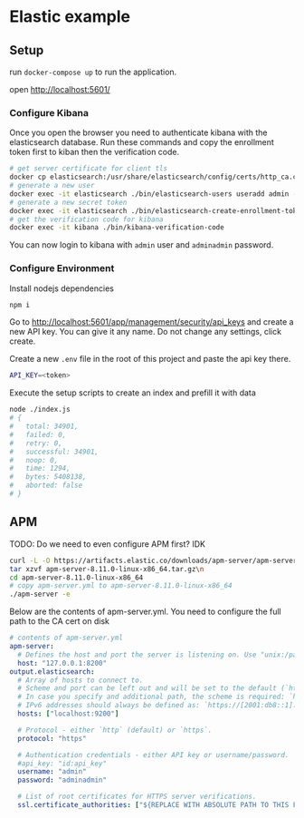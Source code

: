 # Elastic example

## Setup

run `docker-compose up` to run the application.

open [http://localhost:5601/](http://localhost:5601/)

### Configure Kibana

Once you open the browser you need to authenticate kibana with the elasticsearch database. Run these commands and copy the enrollment token
first to kiban then the verification code.

```sh
# get server certificate for client tls
docker cp elasticsearch:/usr/share/elasticsearch/config/certs/http_ca.crt http_ca.crt
# generate a new user
docker exec -it elasticsearch ./bin/elasticsearch-users useradd admin -p adminadmin -r superuser
# generate a new secret token
docker exec -it elasticsearch ./bin/elasticsearch-create-enrollment-token --scope kibana
# get the verification code for kibana
docker exec -it kibana ./bin/kibana-verification-code
```

You can now login to kibana with `admin` user and `adminadmin` password.

### Configure Environment

Install nodejs dependencies

```sh
npm i
```

Go to [http://localhost:5601/app/management/security/api_keys](http://localhost:5601/app/management/security/api_keys) and create a new API key. You can give it any name. Do not change any settings, click create.

Create a new `.env` file in the root of this project and paste the api key there.

```sh
API_KEY=<token>
```

Execute the setup scripts to create an index and prefill it with data

```sh
node ./index.js
# {
#   total: 34901,
#   failed: 0,
#   retry: 0,
#   successful: 34901,
#   noop: 0,
#   time: 1294,
#   bytes: 5408138,
#   aborted: false
# }
```

## APM

TODO: Do we need to even configure APM first? IDK

```sh
curl -L -O https://artifacts.elastic.co/downloads/apm-server/apm-server-8.11.0-linux-x86_64.tar.gz\n
tar xzvf apm-server-8.11.0-linux-x86_64.tar.gz\n
cd apm-server-8.11.0-linux-x86_64
# copy apm-server.yml to apm-server-8.11.0-linux-x86_64
./apm-server -e
```

Below are the contents of apm-server.yml. You need to configure the full path to the CA cert on disk

```yml
# contents of apm-server.yml
apm-server:
  # Defines the host and port the server is listening on. Use "unix:/path/to.sock" to listen on a unix domain socket.
  host: "127.0.0.1:8200"
output.elasticsearch:
  # Array of hosts to connect to.
  # Scheme and port can be left out and will be set to the default (`http` and `9200`).
  # In case you specify and additional path, the scheme is required: `http://localhost:9200/path`.
  # IPv6 addresses should always be defined as: `https://[2001:db8::1]:9200`.
  hosts: ["localhost:9200"]

  # Protocol - either `http` (default) or `https`.
  protocol: "https"

  # Authentication credentials - either API key or username/password.
  #api_key: "id:api_key"
  username: "admin"
  password: "adminadmin"

  # List of root certificates for HTTPS server verifications.
  ssl.certificate_authorities: ["${REPLACE WITH ABSOLUTE PATH TO THIS FILE}/http_ca.crt"]
```
